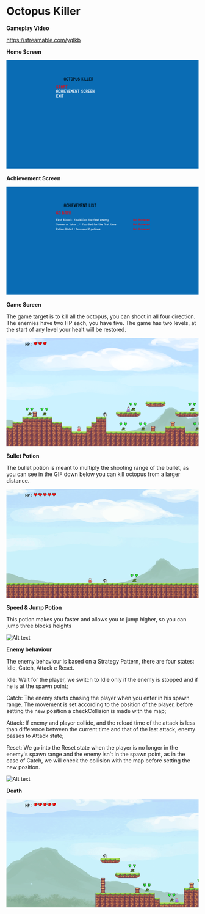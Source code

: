 # Octopus Killer

**Gameplay Video**

https://streamable.com/yqlkb

**Home Screen**

![Alt text](/Screenshots%20%26%20GIFS/Home.png?raw=true "Home")

**Achievement Screen**

![Alt text](/Screenshots%20%26%20GIFS/Achievement.png?raw=true "Achievement")

**Game Screen**

The game target is to kill all the octopus, you can shoot in all four direction. The enemies have two HP each, you have five.
The game has two levels, at the start of any level your healt will be restored.

![Alt text](/Screenshots%20%26%20GIFS/Game.png?raw=true "Game")

**Bullet Potion**

The bullet potion is meant to multiply the shooting range of the bullet, as you can see in the GIF down below you can kill octopus from a larger distance.

![Alt text](/Screenshots%20%26%20GIFS/Clip_Bullet.gif?raw=true "Bullet")

**Speed & Jump Potion**

This potion makes you faster and allows you to jump higher, so you can jump three blocks heights

![Alt text](/Screenshots%20%26%20GIFS/Clip_Jump.gif?raw=true "Jump")

**Enemy behaviour**

The enemy behaviour is based on a Strategy Pattern, there are four states: Idle, Catch, Attack e Reset.

Idle: Wait for the player, we switch to Idle only if the enemy is stopped and if he is at the spawn point;

Catch: The enemy starts chasing the player when you enter in his spawn range. The movement is set according to the position of the player, before setting the new position a checkCollision is made with the map;

Attack: If enemy and player collide, and the reload time of the attack is less than difference between the current time and that of the last attack, enemy passes to Attack state;

Reset: We go into the Reset state when the player is no longer in the enemy's spawn range and the enemy isn't in the spawn point, as in the case of Catch, we will check the collision with the map before setting the new position.

![Alt text](/Screenshots%20%26%20GIFS/Clip_Enemy.gif?raw=true "Enemy")

**Death**

![Alt text](/Screenshots%20%26%20GIFS/Clip_Death.gif?raw=true "Death")
